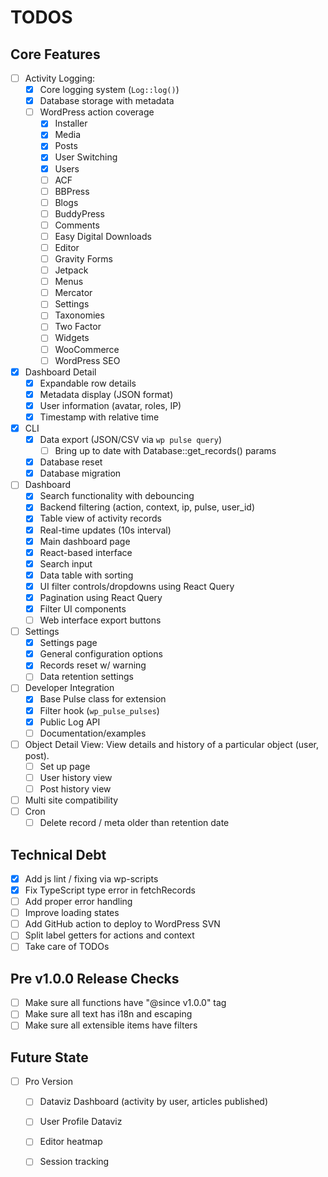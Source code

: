 # TODOS

## Core Features

- [ ] Activity Logging:
    - [x] Core logging system (`Log::log()`)
    - [x] Database storage with metadata
    - [ ] WordPress action coverage
        - [x] Installer
        - [x] Media
        - [x] Posts
        - [x] User Switching
        - [x] Users
        - [ ] ACF
        - [ ] BBPress
        - [ ] Blogs
        - [ ] BuddyPress
        - [ ] Comments
        - [ ] Easy Digital Downloads
        - [ ] Editor
        - [ ] Gravity Forms
        - [ ] Jetpack
        - [ ] Menus
        - [ ] Mercator
        - [ ] Settings
        - [ ] Taxonomies
        - [ ] Two Factor
        - [ ] Widgets
        - [ ] WooCommerce
        - [ ] WordPress SEO
- [x] Dashboard Detail
    - [x] Expandable row details
    - [x] Metadata display (JSON format)
    - [x] User information (avatar, roles, IP)
    - [x] Timestamp with relative time
- [x] CLI
    - [x] Data export (JSON/CSV via `wp pulse query`)
        - [ ] Bring up to date with Database::get_records() params
    - [x] Database reset
    - [x] Database migration
- [ ] Dashboard
    - [x] Search functionality with debouncing
    - [x] Backend filtering (action, context, ip, pulse, user_id)
    - [x] Table view of activity records
    - [x] Real-time updates (10s interval)
    - [x] Main dashboard page
    - [x] React-based interface
    - [x] Search input
    - [x] Data table with sorting
    - [x] UI filter controls/dropdowns using React Query
    - [x] Pagination using React Query
    - [x] Filter UI components
    - [ ] Web interface export buttons
- [ ] Settings
    - [x] Settings page
    - [x] General configuration options
    - [x] Records reset w/ warning
    - [ ] Data retention settings
- [ ] Developer Integration
    - [x] Base Pulse class for extension
    - [x] Filter hook (`wp_pulse_pulses`) 
    - [x] Public Log API
    - [ ] Documentation/examples
- [ ] Object Detail View: View details and history of a particular object (user, post).
    - [ ] Set up page
    - [ ] User history view
    - [ ] Post history view
- [ ] Multi site compatibility
- [ ] Cron
    - [ ] Delete record / meta older than retention date

## Technical Debt
- [x] Add js lint / fixing via wp-scripts
- [x] Fix TypeScript type error in fetchRecords
- [ ] Add proper error handling
- [ ] Improve loading states
- [ ] Add GitHub action to deploy to WordPress SVN
- [ ] Split label getters for actions and context
- [ ] Take care of TODOs

## Pre v1.0.0 Release Checks
- [ ] Make sure all functions have "@since v1.0.0" tag
- [ ] Make sure all text has i18n and escaping
- [ ] Make sure all extensible items have filters

## Future State
- [ ] Pro Version
    - [ ] Dataviz Dashboard (activity by user, articles published)
    - [ ] User Profile Dataviz
    - [ ] Editor heatmap
    - [ ] Session tracking

